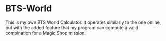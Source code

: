 # BTS-World

This is my own BTS World Calculator. It operates similarly to the one online,
but with the added feature that my program can compute a valid combination for a Magic Shop mission.
